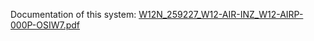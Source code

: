 Documentation of this system: [W12N_259227_W12-AIR-INZ_W12-AIRP-000P-OSIW7.pdf](https://github.com/2526-MAREK/W12N_2023_praca_inzynierska/files/13850246/W12N_259227_W12-AIR-INZ_W12-AIRP-000P-OSIW7.pdf)

